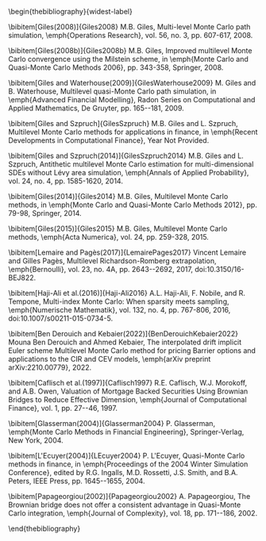\begin{thebibliography}{widest-label}

\bibitem[Giles(2008)]{Giles2008}
M.B. Giles, Multi-level Monte Carlo path simulation, \emph{Operations Research}, vol. 56, no. 3, pp. 607-617, 2008.

\bibitem[Giles(2008b)]{Giles2008b}
M.B. Giles, Improved multilevel Monte Carlo convergence using the Milstein scheme, in \emph{Monte Carlo and Quasi-Monte Carlo Methods 2006}, pp. 343-358, Springer, 2008.

\bibitem[Giles and Waterhouse(2009)]{GilesWaterhouse2009}
M. Giles and B. Waterhouse, Multilevel quasi-Monte Carlo path simulation, in \emph{Advanced Financial Modelling}, Radon Series on Computational and Applied Mathematics, De Gruyter, pp. 165--181, 2009.

\bibitem[Giles and Szpruch]{GilesSzpruch}
M.B. Giles and L. Szpruch, Multilevel Monte Carlo methods for applications in finance, in \emph{Recent Developments in Computational Finance}, Year Not Provided.

\bibitem[Giles and Szpruch(2014)]{GilesSzpruch2014}
M.B. Giles and L. Szpruch, Antithetic multilevel Monte Carlo estimation for multi-dimensional SDEs without Lévy area simulation, \emph{Annals of Applied Probability}, vol. 24, no. 4, pp. 1585-1620, 2014.

\bibitem[Giles(2014)]{Giles2014}
M.B. Giles, Multilevel Monte Carlo methods, in \emph{Monte Carlo and Quasi-Monte Carlo Methods 2012}, pp. 79-98, Springer, 2014.

\bibitem[Giles(2015)]{Giles2015}
M.B. Giles, Multilevel Monte Carlo methods, \emph{Acta Numerica}, vol. 24, pp. 259-328, 2015.

\bibitem[Lemaire and Pagès(2017)]{LemairePages2017}
Vincent Lemaire and Gilles Pagès, Multilevel Richardson-Romberg extrapolation, \emph{Bernoulli}, vol. 23, no. 4A, pp. 2643--2692, 2017, doi:10.3150/16-BEJ822.

\bibitem[Haji-Ali et al.(2016)]{Haji-Ali2016}
A.L. Haji-Ali, F. Nobile, and R. Tempone, Multi-index Monte Carlo: When sparsity meets sampling, \emph{Numerische Mathematik}, vol. 132, no. 4, pp. 767-806, 2016, doi:10.1007/s00211-015-0734-5.

\bibitem[Ben Derouich and Kebaier(2022)]{BenDerouichKebaier2022}
Mouna Ben Derouich and Ahmed Kebaier, The interpolated drift implicit Euler scheme Multilevel Monte Carlo method for pricing Barrier options and applications to the CIR and CEV models, \emph{arXiv preprint arXiv:2210.00779}, 2022.

\bibitem[Caflisch et al.(1997)]{Caflisch1997}
R.E. Caflisch, W.J. Morokoff, and A.B. Owen, Valuation of Mortgage Backed Securities Using Brownian Bridges to Reduce Effective Dimension, \emph{Journal of Computational Finance}, vol. 1, pp. 27--46, 1997.

\bibitem[Glasserman(2004)]{Glasserman2004}
P. Glasserman, \emph{Monte Carlo Methods in Financial Engineering}, Springer-Verlag, New York, 2004.

\bibitem[L'Ecuyer(2004)]{LEcuyer2004}
P. L'Ecuyer, Quasi-Monte Carlo methods in finance, in \emph{Proceedings of the 2004 Winter Simulation Conference}, edited by R.G. Ingalls, M.D. Rossetti, J.S. Smith, and B.A. Peters, IEEE Press, pp. 1645--1655, 2004.

\bibitem[Papageorgiou(2002)]{Papageorgiou2002}
A. Papageorgiou, The Brownian bridge does not offer a consistent advantage in Quasi-Monte Carlo integration, \emph{Journal of Complexity}, vol. 18, pp. 171--186, 2002.

\end{thebibliography}

